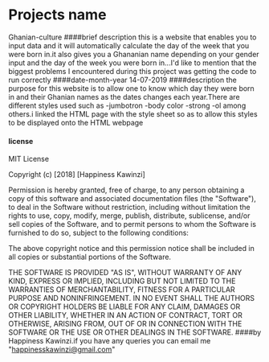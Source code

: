 # Projects name
Ghanian-culture
####brief description
this is a website that enables you to input data and it will automatically calculate the day of the week that you were born in.it also gives you a Ghananian name depending on your gender input and the day of the week you were born in...I'd like to mention that the biggest problems I encountered during this project was getting the code to run correctly
####date-month-year
14-07-2019
####description
the purpose for this website is to allow one to know which day they were born in and their Ghanian names as the dates changes each year.There are different styles used such as 
  -jumbotron
  -body color
  -strong
  -ol
among others.i linked the HTML page with the style sheet so as to allow this styles to be displayed onto the HTML webpage 
#### license
MIT License

Copyright (c) [2018] [Happiness Kawinzi]

Permission is hereby granted, free of charge, to any person obtaining a copy
of this software and associated documentation files (the "Software"), to deal
in the Software without restriction, including without limitation the rights
to use, copy, modify, merge, publish, distribute, sublicense, and/or sell
copies of the Software, and to permit persons to whom the Software is
furnished to do so, subject to the following conditions:

The above copyright notice and this permission notice shall be included in all
copies or substantial portions of the Software.

THE SOFTWARE IS PROVIDED "AS IS", WITHOUT WARRANTY OF ANY KIND, EXPRESS OR
IMPLIED, INCLUDING BUT NOT LIMITED TO THE WARRANTIES OF MERCHANTABILITY,
FITNESS FOR A PARTICULAR PURPOSE AND NONINFRINGEMENT. IN NO EVENT SHALL THE
AUTHORS OR COPYRIGHT HOLDERS BE LIABLE FOR ANY CLAIM, DAMAGES OR OTHER
LIABILITY, WHETHER IN AN ACTION OF CONTRACT, TORT OR OTHERWISE, ARISING FROM,
OUT OF OR IN CONNECTION WITH THE SOFTWARE OR THE USE OR OTHER DEALINGS IN THE
SOFTWARE.
####by
Happiness Kawinzi.if you have any queries you can email me "happinesskawinzi@gmail.com" 